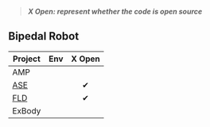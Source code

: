 >  ***X Open: represent whether the code is open source***

## Bipedal Robot

| Project                                                 | Env  |  X Open  |
| ------------------------------------------------------- | :--: | :------: |
| AMP                                                     |      |          |
| [ASE](https://xbpeng.github.io/projects/ASE/index.html) |      | &#x2714; |
| [FLD](https://sites.google.com/view/iclr2024-fld/home)  |      | &#x2714; |
| ExBody                                                  |      |          |

